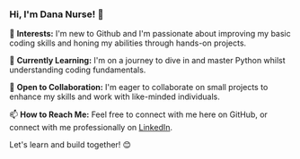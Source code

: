 ### Hi, I'm Dana Nurse! 👋

👀 **Interests:** I'm new to Github and I'm passionate about improving my basic coding skills and honing my abilities through hands-on projects.

🌱 **Currently Learning:** I'm on a journey to dive in and master Python whilst understanding coding fundamentals.

💼 **Open to Collaboration:** I'm eager to collaborate on small projects to enhance my skills and work with like-minded individuals.

📫 **How to Reach Me:** Feel free to connect with me here on GitHub, or connect with me professionally on [LinkedIn](https://www.linkedin.com/in/dana-nurse/).

Let's learn and build together! 😊


<!---
Dana-Nurse/Dana-Nurse is a ✨ special ✨ repository because its `README.md` (this file) appears on your GitHub profile.
You can click the Preview link to take a look at your changes.
--->
